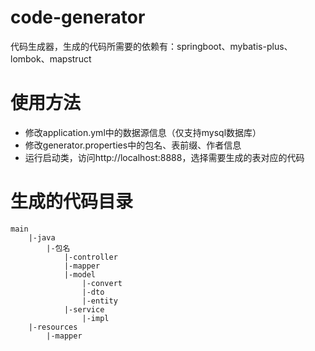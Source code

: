 # code-generator
代码生成器，生成的代码所需要的依赖有：springboot、mybatis-plus、lombok、mapstruct

# 使用方法
- 修改application.yml中的数据源信息（仅支持mysql数据库）
- 修改generator.properties中的包名、表前缀、作者信息
- 运行启动类，访问http://localhost:8888，选择需要生成的表对应的代码

# 生成的代码目录
```text
main
    |-java
        |-包名
            |-controller
            |-mapper
            |-model
                |-convert
                |-dto
                |-entity
            |-service
                |-impl
    |-resources
        |-mapper
```
